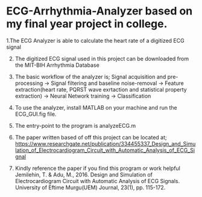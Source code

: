 # ECG-Arrhythmia-Analyzer based on my final year project in college.

 1.The ECG Analyzer is able to calculate the heart rate of a digitized ECG signal

2. The digitized ECG signal used in this project can be downloaded from the MIT-BIH Arrhythmia Database 

3. The basic workflow of the analyzer is; Signal acquisition and pre-processing -> Signal filtering and baseline noise-removal -> Feature extraction(heart rate, PQRST wave exrtaction and statistical property extraction) -> Neural Network training -> Classification

4. To use the analyzer, install MATLAB on your machine and run the ECG_GUI.fig file.

5. The entry-point to the program is analyzeECG.m

6. The paper written based of off this project can be located at; https://www.researchgate.net/publication/334455337_Design_and_Simulation_of_Electrocardiogram_Circuit_with_Automatic_Analysis_of_ECG_Signal


7. Kindly reference the paper if you find this program or work helpful
Jemilehin, T. & Adu, M., 2016. Design and Simulation of Electrocardiogram Circuit with Automatic Analysis of ECG Signals. 
University of Eftime Murgu(UEM) Journal, 23(1), pp. 115-172.  
